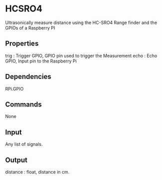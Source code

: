 HCSRO4
===========

Ultrasonically measure distance using the HC-SRO4 Range finder and the GPIOs of a Raspberry PI

Properties
--------------
trig : Trigger GPIO, GPIO pin used to trigger the Measurement
echo : Echo GPIO, Input pin to the Raspberry Pi

Dependencies
----------------
RPi.GPIO

Commands
----------------
None

Input
-------
Any list of signals.

Output
---------
distance : float, distance in cm.
